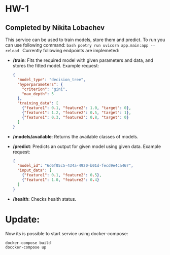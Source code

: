 # HW-1
## Completed by Nikita Lobachev

This service can be used to train models, store them and predict.
To run you can use following command:
    ```bash
    poetry run uvicorn app.main:app --reload
    ```
Currently following endpoints are implemeted:
- **/train**: 
Fits the required model with given parameters and data, and stores the fitted model. Example request:
    ```json
    {
      "model_type": "decision_tree",
      "hyperparameters": {
        "criterion": "gini",
        "max_depth": 5
      },
      "training_data": [
        {"feature1": 0.1, "feature2": 1.0, "target": 0},
        {"feature1": 1.2, "feature2": 0.5, "target": 1},
        {"feature1": 0.3, "feature2": 0.8, "target": 0}
      ]
    }
    ```
- **/models/available**:
Returns the available classes of models.

- **/predict**:
Predicts an output for given model using given data. Example request:
    ```json
    {
      "model_id": "6d6f05c5-434a-4920-b01d-fecd9e4ca467",
      "input_data": [
        {"feature1": 0.1, "feature2": 0.5},
        {"feature1": 1.0, "feature2": 0.4}
      ]
    }
    ```

- **/health**:
Checks health status.


# Update:
Now its is possible to start service using docker-compose:
  ```
  docker-compose build
  doccker-compose up
  ```